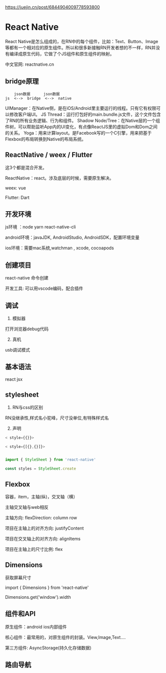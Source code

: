 
<https://juejin.cn/post/6844904009778593800>

# React Native

React Native是怎么组成的，在RN中的每个组件，比如：Text、Button、Image等都有一个相对应的原生组件。所以和很多新接触RN开发者想的不一样，RN并没有编译成原生代码，它做了个JS组件和原生组件的映射。


中文官网: reactnative.cn


## bridge原理

```
    json数据      json数据
js  <-->  bridge  <-->  native
```

UIManager：在Native侧，是在iOS/Android里主要运行的线程。只有它有权限可以修改客户端UI。
JS Thread：运行打包好的main.bundle.js文件，这个文件包含了RN的所有业务逻辑、行为和组件。
Shadow Node/Tree：在Native层的一个组件树，可以帮助监听App内的UI变化，有点像ReactJS里的虚拟Dom和Dom之间的关系。
Yoga：用来计算layout。是Facebook写的一个C引擎，用来把基于Flexbox的布局转换到Native的布局系统。

## ReactNative / weex /  Flutter

这3个都是混合开发。

ReactNative：react。涉及底层的时候，需要原生解决。

weex: vue

Flutter: Dart

## 开发环境

js环境 ：node yarn react-native-cli

android环境：javaJDK, AndroidStudio, AndroidSDK，配置环境变量

ios环境：需要mac系统,watchman , xcode, cocoapods

## 创建项目

react-native 命令创建

开发工具: 可以用vscode编码，配合插件

## 调试

1. 模拟器

打开浏览器debug代码



2. 真机

usb调试模式

## 基本语法

react jsx


## stylesheet

1. RN与css的区别

RN没继承性,样式名小驼峰，尺寸没单位,有特殊样式名

2. 声明

```js
< style={{}}>

< style={[{},{}]}>


import { StyleSheet } from 'react-native'

const styles = StyleSheet.create
```


## Flexbox




容器，item，主轴(纵)，交叉轴（横）

主轴交叉轴与web相反

主轴方向: flexDirection: column row 

项目在主轴上的对齐方向: justifyContent

项目在交叉轴上的对齐方向: alignItems

项目在主轴上的尺寸比例: flex


## Dimensions

获取屏幕尺寸

import { Dimensions } from 'react-native'

Dimensions.get('window').width

## 组件和API

原生组件：android ios内部组件

核心组件：最常用的，对原生组件的封装。View,Image,Text....
 
第三方组件: AsyncStorage(持久化存储数据)



## 路由导航